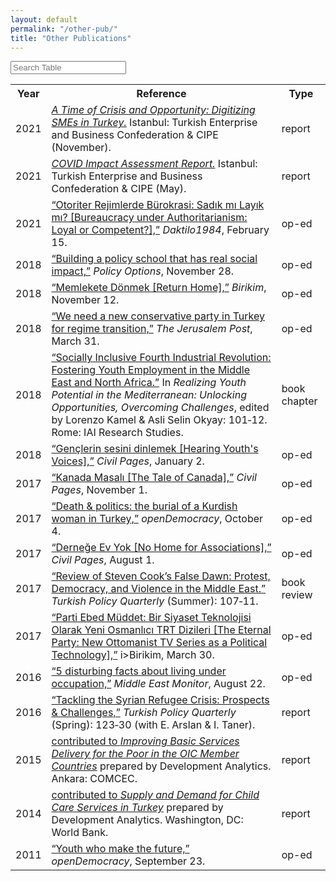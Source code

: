 ```yaml
---
layout: default
permalink: "/other-pub/"
title: "Other Publications"
---
```


<html lang="en">
<head>
  <meta charset="UTF-8">
  <meta name="viewport" content="width=device-width, initial-scale=1.0">
  <meta http-equiv="X-UA-Compatible" content="ie=edge">
  <link rel="stylesheet" href="/assets/css/bulma.min.css" />
  <style>
    .subtitle>a{
      text-decoration: underline;
    }
  </style>
</head>
<body>
  <div class="container">
    <div class="column is-full">
      <input class="input" type="text" placeholder="Search Table" id="contact-filter">
    </div>
    <div class="column">
      <table id="contact-table" class="table is-fullwidth is-striped">
        <tr>
          <th>Year</th>
          <th>Reference</th>
          <th>Type</th>
        </tr>
        <tr>
          <td>2021</td>
          <td> <a href="https://turkonfed.org/en/detail/3578/a-time-of-crisis-and-opportunity-digitizing-smes-in-turkey"><i>A Time of Crisis and Opportunity: Digitizing SMEs in Turkey.</i></a> Istanbul: Turkish Enterprise and Business Confederation & CIPE (November).</td>
          <td>report</td>
        </tr>
        <tr>
          <td>2021</td>
          <td> <a href="https://turkonfed.org/en/detail/3458/covid-19-impact-assessment-report"><i>COVID Impact Assessment Report.</i></a> Istanbul: Turkish Enterprise and Business Confederation & CIPE (May).</td>
          <td>report</td>
        </tr>
        <tr>
          <td>2021</td>
          <td> <a href="https://daktilo1984.com/forum/otoriter-rejimlerde-burokrasi-sadik-mi-layik-mi/">“Otoriter Rejimlerde Bürokrasi: Sadık mı Layık mı? [Bureaucracy under Authoritarianism: Loyal or Competent?],”</a> <i>Daktilo1984</i>, February 15.</td>
          <td>op-ed</td>
        </tr>
        <tr>
          <td>2018</td>
          <td> <a href="https://policyoptions.irpp.org/magazines/february-2018/building-a-policy-school-that-has-real-social-impact/">“Building a policy school that has real social impact,”</a>  <i>Policy Options</i>, November 28. </td>
          <td>op-ed</td>
        </tr>
        <tr>
          <td>2018</td>
          <td> <a href="https://birikimdergisi.com/guncel/9210/memlekete-donmek">“Memlekete Dönmek [Return Home],”</a>  <i>Birikim</i>, November 12.  </td>
          <td>op-ed</td>
        </tr>
        <tr>
          <td>2018</td>
          <td> <a href="https://www.jpost.com/Opinion/We-need-a-new-conservative-party-in-Turkey-for-regime-transition-585286">“We need a new conservative party in Turkey for regime transition,”</a>  <i>The Jerusalem Post</i>, March 31.  </td>
          <td>op-ed</td>
        </tr>
        <tr>
          <td>2018</td>
          <td> <a href="https://www.iai.it/en/pubblicazioni/realizing-youth-potential-mediterranean-unlocking-opportunities-overcoming-challenges">“Socially Inclusive Fourth Industrial Revolution: Fostering Youth Employment in the Middle East and North Africa.”</a>  In <i>Realizing Youth Potential in the Mediterranean: Unlocking Opportunities, Overcoming Challenges</i>, edited by Lorenzo Kamel & Asli Selin Okyay: 101‑12. Rome: IAI Research Studies.  </td>
          <td>book chapter</td>
          </tr>
          <tr>
          <td>2018</td>
          <td> <a href="https://www.sivilsayfalar.org/2018/01/02/genclerin-sesini-dinlemek/">“Gençlerin sesini dinlemek [Hearing Youth's Voices],”</a>  <i>Civil Pages</i>, January 2.  </td>
          <td>op-ed</td>
          </tr>
          <tr>
          <td>2017</td>
          <td> <a href="https://www.sivilsayfalar.org/2017/11/01/kanada-masali/">“Kanada Masalı [The Tale of Canada],”</a>  <i>Civil Pages</i>, November 1.  </td>
          <td>op-ed</td>
          </tr>
           <tr>
          <td>2017</td>
          <td> <a href="https://www.opendemocracy.net/en/north-africa-west-asia/politics-death-kurdish-turkey-kurd/">“Death & politics: the burial of a Kurdish woman in Turkey,”</a>  <i>openDemocracy</i>,  October 4. </td>
          <td>op-ed</td>
          </tr>
          <tr>
          <td>2017</td>
          <td> <a href="https://www.sivilsayfalar.org/2017/08/01/dernege-ev-yok/">“Derneğe Ev Yok [No Home for Associations],”</a>  <i>Civil Pages</i>, August 1.  </td>
          <td>op-ed</td>
          </tr>
          <tr>
          <td>2017</td>
          <td> <a href="http://turkishpolicy.com/files/articlepdf/book-review-false-dawn-protest-democracy-and-violence-in-the-new-middle-east_en_1847.pdf">“Review of Steven Cook’s False Dawn: Protest, Democracy, and Violence in the Middle East.”</a>  <i>Turkish Policy Quarterly</i> (Summer): 107‑11.  </td>
          <td>book review</td>
          </tr>
          <tr>
          <td>2017</td>
          <td> <a href="https://birikimdergisi.com/guncel/8236/parti-ebed-muddet-bir-siyaset-teknolojisi-olarak-yeni-osmanlici-trt-dizileri">“Parti Ebed Müddet: Bir Siyaset Teknolojisi Olarak Yeni Osmanlıcı TRT Dizileri [The Eternal Party: New Ottomanist TV Series as a Political Technology],”</a>  i>Birikim</i>, March 30.  </td>
          <td>op-ed</td>
          </tr>
          <tr>
          <td>2016</td>
          <td> <a href="https://www.middleeastmonitor.com/20160822-5-disturbing-facts-about-living-under-occupation/">“5 disturbing facts about living under occupation,”</a>  <i>Middle East Monitor</i>, August 22. </td>
          <td>op-ed</td>
          </tr>
          <tr>
          <td>2016</td>
          <td> <a href="http://turkishpolicy.com/article/803/tackling-the-syrian-refugee-crisis-prospects-challenges">“Tackling the Syrian Refugee Crisis: Prospects & Challenges,”</a>   <i>Turkish Policy Quarterly</i> (Spring): 123‑30 (with E. Arslan & I. Taner). </td>
          <td>report</td>
          </tr>
          <tr>
          <td>2015</td>
          <td> <a href="http://ebook.comcec.org/Kutuphane/Icerik/Yayinlar/Analitik_Calismalar/Yoksullugun_Azaltilmasi/Toplanti6/files/assets/common/downloads/publication.pdf">contributed to <i>Improving Basic Services Delivery for the Poor in the OIC Member Countries</i></a>  prepared by Development Analytics. Ankara: COMCEC. </td>
          <td>report</td>
          </tr>
          <tr>
          <td>2014</td>
          <td> <a href="https://docs.wixstatic.com/ugd/b70f3f_fbc0cd4b7e4049d7ade1c182d66aa3f7.pdf">contributed to <i>Supply and Demand for Child Care Services in Turkey</i></a>  prepared by Development Analytics. Washington, DC: World Bank. </td>
          <td>report</td>
          </tr>
          <tr>
          <td>2011</td>
          <td> <a href="https://www.opendemocracy.net/en/youth-who-make-future/">“Youth who make the future,”</a>  <i>openDemocracy</i>, September 23.  </td>
          <td>op-ed</td>
          </tr>
      </table>
    </div>
  </div>


  <script src="/assets/css/jquery-3.5.1.slim.min.js"></script>

  <script src="/assets/css/filter-table.js"></script>

  <script>
  (function ($) {
    $(document).ready(function () {
      $('#contact-table').filterTable('#contact-filter');
    });
  })(jQuery);
  
  </script>
</body>
</html>



